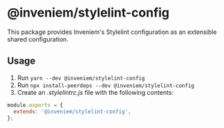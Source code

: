 # @inveniem/stylelint-config

This package provides Inveniem's Stylelint configuration as an extensible shared
configuration.

## Usage

1. Run `yarn --dev @inveniem/stylelint-config`
2. Run `npx install-peerdeps --dev @inveniem/stylelint-config`
3. Create an _.stylelintrc.js_ file with the following contents:

```javascript
module.exports = {
  extends: '@inveniem/stylelint-config',
};
```
